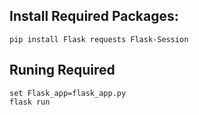 ## Install Required Packages:
```batch
pip install Flask requests Flask-Session
```
## Runing Required
```batch
set Flask_app=flask_app.py
flask run
```